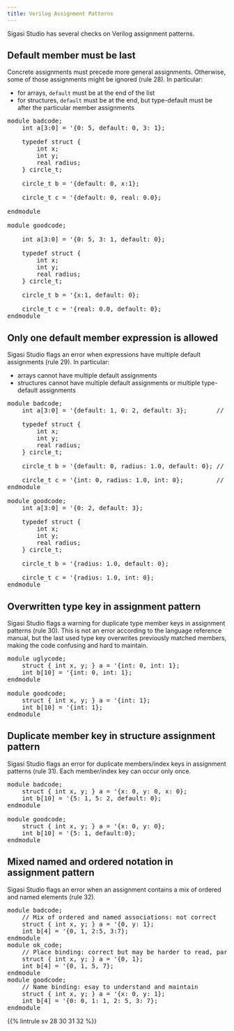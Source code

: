 ```yaml
---
title: Verilog Assignment Patterns
---
```


Sigasi Studio has several checks on Verilog assignment patterns.

## Default member must be last

Concrete assignments must precede more general assignments. Otherwise, some of those assignments might be ignored (rule 28).
In particular:

* for arrays, `default` must be at the end of the list
* for structures, `default` must be at the end, but type-default must be after the particular member assignments

<pre>module badcode;
    int a[3:0] = '{0: 5, <span class="error">default: 0</span>, 3: 1};
   
    typedef struct {
        int x;
        int y;
        real radius;
    } circle_t;
   
    circle_t b = '{<span class="error">default: 0</span>, x:1};
   
    circle_t c = '{<span class="error">default: 0</span>, real: 0.0};
   
endmodule

module goodcode;
   
    int a[3:0] = '{<span class="goodcode">0: 5, 3: 1, default: 0</span>};
   
    typedef struct {
        int x;
        int y;
        real radius;
    } circle_t;
   
    circle_t b = '{<span class="goodcode">x:1, default: 0</span>};
   
    circle_t c = '{<span class="goodcode">real: 0.0, default: 0</span>};
endmodule</pre>

## Only one default member expression is allowed

Sigasi Studio flags an error when expressions have multiple default assignments (rule 29). In particular:

* arrays cannot have multiple default assignments
* structures cannot have multiple default assignments or multiple type-default assignments

<pre>module badcode;
    int a[3:0] = '{<span class="error">default: 1</span>, 0: 2, <span class="error">default: 3</span>};        // multiple default assignments
    
    typedef struct {
        int x;
        int y;
        real radius;
    } circle_t;
    
    circle_t b = '{<span class="error">default: 0</span>, radius: 1.0, <span class="error">default: 0</span>}; // multiple default assignments
    
    circle_t c = '{<span class="error">int: 0</span>, radius: 1.0, <span class="error">int: 0</span>};         // multiple *type*-default assignments
endmodule

module goodcode;
    int a[3:0] = '{<span class="goodcode">0: 2, default: 3</span>};
    
    typedef struct {
        int x;
        int y;
        real radius;
    } circle_t;
    
    circle_t b = '{<span class="goodcode">radius: 1.0, default: 0</span>};
    
    circle_t c = '{<span class="goodcode">radius: 1.0, int: 0</span>};
endmodule
</pre>

## Overwritten type key in assignment pattern

Sigasi Studio flags a warning for duplicate type member keys in assignment patterns (rule 30). This is not an error according to the language reference manual,
but the last used type key overwrites previously matched members, making the code confusing and hard to maintain.

<pre>module uglycode;
    struct { int x, y; } a = '{<span class="warning">int: 0, int: 1</span>};
    int b[10] = '{<span class="warning">int: 0, int: 1</span>};
endmodule

module goodcode;
    struct { int x, y; } a = '{<span class="goodcode">int: 1</span>};
    int b[10] = '{<span class="goodcode">int: 1</span>};
endmodule</pre>

## Duplicate member key in structure assignment pattern

Sigasi Studio flags an error for duplicate members/index keys in assignment patterns (rule 31). Each member/index key can occur only once.

<pre>module badcode;
	struct { int x, y; } a = '{<span class="error">x: 0</span>, y: 0, <span class="error">x: 0</span>};
	int b[10] = '{<span class="error">5: 1</span>, <span class="error">5: 2</span>, default: 0};
endmodule

module goodcode;
	struct { int x, y; } a = '{<span class="goodcode">x: 0, y: 0</span>};
	int b[10] = '{<span class="goodcode">5: 1, default:0</span>};
endmodule</pre>

## Mixed named and ordered notation in assignment pattern

Sigasi Studio flags an error when an assignment contains a mix of ordered and named elements (rule 32).

<pre>module badcode;
    // Mix of ordered and named associations: not correct
    struct { int x, y; } a = '{<span class="error">0, y: 1</span>};
    int b[4] = '{<span class="error">0, 1, 2:5, 3:7</span>};
endmodule
module ok_code;
    // Place binding: correct but may be harder to read, particularly with many elements
    struct { int x, y; } a = '{<span class="warning">0, 1</span>};
    int b[4] = '{<span class="warning">0, 1, 5, 7</span>};
endmodule
module goodcode;
    // Name binding: esay to understand and maintain
    struct { int x, y; } a = '{<span class="goodcode">x: 0, y: 1</span>};
    int b[4] = '{<span class="goodcode">0: 0, 1: 1, 2: 5, 3: 7</span>};
endmodule</pre>


{{% lintrule sv 28 30 31 32 %}}

<!-- 29 not configurable -->